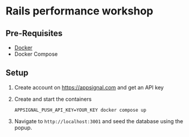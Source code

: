 # Rails performance workshop

## Pre-Requisites

- [Docker](https://docs.docker.com/desktop/mac/install/)
- Docker Compose

## Setup

1. Create account on https://appsignal.com and get an API key

1. Create and start the containers
      ```shell
      APPSIGNAL_PUSH_API_KEY=YOUR_KEY docker compose up
      ```
1. Navigate to `http://localhost:3001` and seed the database using the popup.
